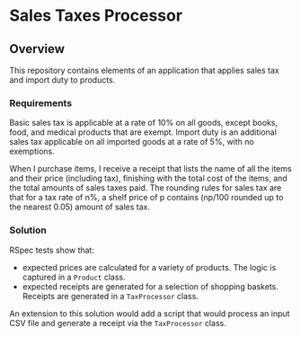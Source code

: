 # Sales Taxes Processor

## Overview

This repository contains elements of an application that applies sales tax and import duty to products.

### Requirements

Basic sales tax is applicable at a rate of 10% on all goods, except books, food, and medicalproducts that are exempt. Import duty is an additional sales tax applicable on all importedgoods at a rate of 5%, with no exemptions.
When I purchase items, I receive a receipt that lists the name of all the items and their price(including tax), finishing with the total cost of the items, and the total amounts of sales taxespaid. The rounding rules for sales tax are that for a tax rate of n%, a shelf price of p contains(np/100 rounded up to the nearest 0.05) amount of sales tax.

### Solution

RSpec tests show that: 

- expected prices are calculated for a variety of products. The logic is captured in a `Product` class.
- expected receipts are generated for a selection of shopping baskets. Receipts are generated in a `TaxProcessor` class.

An extension to this solution would add a script that would process an input CSV file and generate a receipt via the `TaxProcessor` class.

